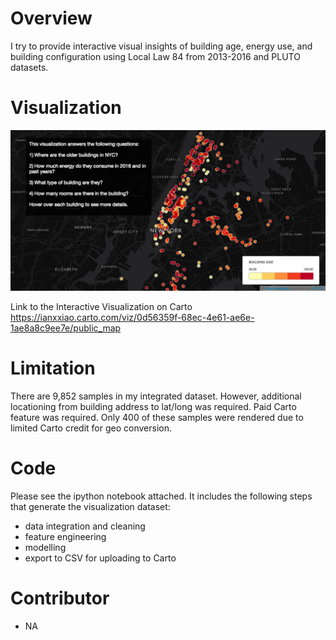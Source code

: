 # Overview
I try to provide interactive visual insights of building age, energy use, and building configuration using Local Law 84 from 2013-2016 and PLUTO datasets. 

# Visualization
![Alt text](./screenshot.png?raw=true)

Link to the Interactive Visualization on Carto
https://ianxxiao.carto.com/viz/0d56359f-68ec-4e61-ae6e-1ae8a8c9ee7e/public_map

# Limitation
There are 9,852 samples in my integrated dataset. However, additional locationing from building address to lat/long was required. Paid Carto feature was required. Only 400 of these samples were rendered due to limited Carto credit for geo conversion.

# Code
Please see the ipython notebook attached. It includes the following steps that generate the visualization dataset:
- data integration and cleaning
- feature engineering
- modelling
- export to CSV for uploading to Carto

# Contributor
- NA

